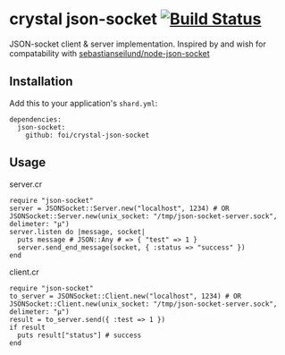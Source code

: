 # crystal json-socket [![Build Status](https://travis-ci.org/foi/crystal-json-socket.svg?branch=master)](https://travis-ci.org/foi/crystal-json-socket)

JSON-socket client & server implementation. Inspired by and wish for compatability with  [sebastianseilund/node-json-socket](https://github.com/sebastianseilund/node-json-socket/)

## Installation

Add this to your application's `shard.yml`:
```
dependencies:
  json-socket:
    github: foi/crystal-json-socket
```

## Usage

server.cr
```
require "json-socket"
server = JSONSocket::Server.new("localhost", 1234) # OR JSONSocket::Server.new(unix_socket: "/tmp/json-socket-server.sock", delimeter: "µ")
server.listen do |message, socket|
  puts message # JSON::Any # => { "test" => 1 }
  server.send_end_message(socket, { :status => "success" })
end
```
  client.cr
```
require "json-socket"
to_server = JSONSocket::Client.new("localhost", 1234) # OR JSONSocket::Client.new(unix_socket: "/tmp/json-socket-server.sock", delimeter: "µ")
result = to_server.send({ :test => 1 })
if result
  puts result["status"] # success
end
```
